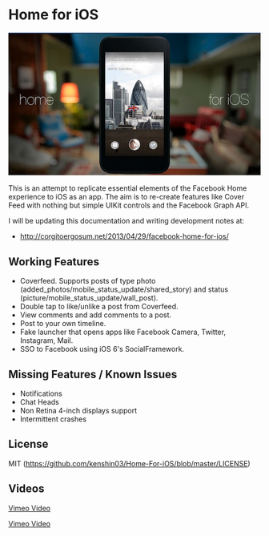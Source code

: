 Home for iOS
===============================

![Screenshot](cover_image.png)


This is an attempt to replicate essential elements of the Facebook Home experience to iOS as an app. The aim is to re-create features like Cover Feed with nothing but simple UIKit 
controls and the Facebook Graph API.

I will be updating this documentation and writing development notes at:

* http://corgitoergosum.net/2013/04/29/facebook-home-for-ios/


Working Features
---
* Coverfeed. Supports posts of type photo (added_photos/mobile_status_update/shared_story) and status (picture/mobile_status_update/wall_post).
* Double tap to like/unlike a post from Coverfeed.
* View comments and add comments to a post.
* Post to your own timeline.
* Fake launcher that opens apps like Facebook Camera, Twitter, Instagram, Mail.
* SSO to Facebook using iOS 6's SocialFramework.

Missing Features / Known Issues
---
* Notifications
* Chat Heads
* Non Retina 4-inch displays support
* Intermittent crashes


License
---
MIT (https://github.com/kenshin03/Home-For-iOS/blob/master/LICENSE)


Videos
---
[Vimeo Video](https://vimeo.com/64940276 "Demo Video 1")

[Vimeo Video](https://vimeo.com/63531931 "Demo Video 2")


